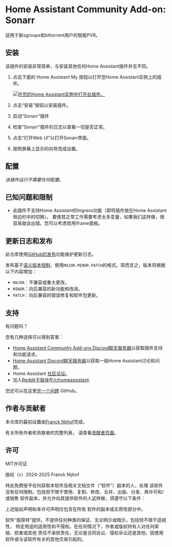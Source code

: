 # Home Assistant Community Add-on: Sonarr

适用于新sgroups和bittorrent用户的智能PVR。

## 安装

该插件的安装非常简单，与安装其他任何Home Assistant插件并无不同。

1. 点击下面的 Home Assistant My 按钮以打开您Home Assistant实例上的插件。

   [![在您的Home Assistant实例中打开此插件。][addon-badge]][addon]

2. 点击“安装”按钮以安装插件。
3. 启动“Sonarr”插件
4. 检查“Sonarr”插件的日志以查看一切是否正常。
5. 点击“打开Web UI”以打开Sonarr界面。
6. 按照屏幕上显示的向导完成设置。

## 配置

_该插件运行不需要任何配置。_

## 已知问题和限制

- 此插件不支持Home Assistant的Ingress功能（即将插件放在Home Assistant侧边栏中的切换）。
  要使其正常工作需要考虑太多变量，如果我们这样做，很容易就会出错。您可以考虑改用iframe面板。

## 更新日志和发布

此仓库使用[GitHub的发布][releases]功能维护更新日志。

发布基于[语义版本控制][semver]，使用`MAJOR.MINOR.PATCH`的格式。简而言之，版本将根据以下内容增加：

- `MAJOR`：不兼容或重大更改。
- `MINOR`：向后兼容的新功能和改进。
- `PATCH`：向后兼容的错误修复和软件包更新。

## 支持

有问题吗？

您有几种选择可以得到答案：

- [Home Assistant Community Add-ons Discord聊天服务器][discord]以获取插件支持和功能请求。
- [Home Assistant Discord聊天服务器][discord-ha]以获取一般Home Assistant讨论和问题。
- Home Assistant [社区论坛][forum]。
- 加入[Reddit子版块][reddit]在[/r/homeassistant][reddit].

您还可以在这里[开一个问题][issue] GitHub。

## 作者与贡献者

本仓库的最初设置由[Franck Nijhof][frenck]完成。

有关所有作者和贡献者的完整列表，
请查看[贡献者页面][contributors]。

## 许可

MIT许可证

版权（c）2024-2025 Franck Nijhof

特此免费授予任何获取本软件及相关文档文件（“软件”）副本的人，处理
该软件没有任何限制，包括但不限于使用、复制、修改、合并、出版、分发、再许可和/或销售
软件副本，并允许向其提供软件的人这样做，须遵守以下条件：

上述版权声明和本许可声明应包含在所有
软件的副本或实质性部分中。

软件“按原样”提供，不提供任何种类的保证，无论明示或暗示，包括但不限于适销性，
特定用途的适用性和不侵权。在任何情况下，作者或版权持有人对任何索赔、损害或其他
责任不承担责任，无论是合同诉讼、侵权诉讼还是其他，因使用软件或与该软件有关的其他交易引起的。

[addon-badge]: https://my.home-assistant.io/badges/supervisor_addon.svg
[addon]: https://my.home-assistant.io/redirect/supervisor_addon/?addon=a0d7b954_sonarr&repository_url=https%3A%2F%2Fgithub.com%2Fhassio-addons%2Frepository
[contributors]: https://github.com/hassio-addons/addon-sonarr/graphs/contributors
[discord-ha]: https://discord.gg/c5DvZ4e
[discord]: https://discord.me/hassioaddons
[forum]: https://community.home-assistant.io/t/?u=frenck
[frenck]: https://github.com/frenck
[issue]: https://github.com/hassio-addons/addon-sonarr/issues
[reddit]: https://reddit.com/r/homeassistant
[releases]: https://github.com/hassio-addons/addon-sonarr/releases
[semver]: http://semver.org/spec/v2.0.0.html
